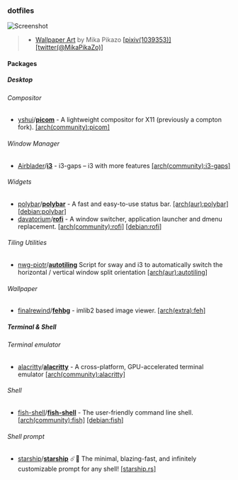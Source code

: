 ### dotfiles

![Screenshot](https://media.discordapp.net/attachments/543459282562318347/713033376386252840/Screenshot_from_2020-05-21_11-19-32.png)

> - [Wallpaper Art](https://twitter.com/MikaPikaZo/status/851742789566029824) by Mika Pikazo [[pixiv(1039353)]](https://www.pixiv.net/en/users/1039353) [[twitter(@MikaPikaZo)]](https://twitter.com/MikaPikaZo)

#### Packages

##### Desktop

###### Compositor

- [yshui](https://github.com/yshui)/[**picom**](https://github.com/yshui/picom) - A lightweight compositor for X11 (previously a compton fork). [[arch(community):picom]](https://www.archlinux.org/packages/community/x86_64/picom/)

###### Window Manager

- [Airblader](https://github.com/Airblader)/[**i3**](https://github.com/Airblader/i3) - i3-gaps – i3 with more features [[arch(community):i3-gaps]](https://archlinux.org/packages/community/x86_64/i3-gaps)

###### Widgets

- [polybar](https://github.com/polybar)/[**polybar**](https://github.com/polybar/polybar) - A fast and easy-to-use status bar. [[arch(aur):polybar]](https://aur.archlinux.org/packages/polybar/) [[debian:polybar]](https://tracker.debian.org/pkg/polybar)
- [davatorium](https://github.com/davatorium)/[**rofi**](https://github.com/davatorium/rofi) - A window switcher, application launcher and dmenu replacement. [[arch(community):rofi]](https://www.archlinux.org/packages/community/x86_64/rofi/) [[debian:rofi]](https://tracker.debian.org/pkg/rofi)

###### Tiling Utilities

- [nwg-piotr](https://github.com/nwg-piotr)/[**autotiling**](https://github.com/nwg-piotr/autotiling) Script for sway and i3 to automatically switch the horizontal / vertical window split orientation [[arch(aur):autotiling]](https://aur.archlinux.org/packages/autotiling)

###### Wallpaper

- [finalrewind](https://git.finalrewind.org/)/[**fehbg**](https://git.finalrewind.org/feh) - imlib2 based image viewer. [[arch(extra):feh]](https://www.archlinux.org/packages/extra/x86_64/feh/)

##### Terminal & Shell

###### Terminal emulator

- [alacritty](https://github.com/alacritty)/[**alacritty**](https://github.com/alacritty/alacritty) - A cross-platform, GPU-accelerated terminal emulator [[arch(community):alacritty]](https://www.archlinux.org/packages/community/x86_64/alacritty/)


###### Shell

- [fish-shell](https://github.com/fish-shell)/[**fish-shell**](https://github.com/fish-shell/fish-shell) - The user-friendly command line shell. [[arch(community):fish]](https://www.archlinux.org/packages/community/x86_64/fish/) [[debian:fish]](https://tracker.debian.org/pkg/fish)

###### Shell prompt

- [starship](https://github.com/starship)/[**starship**](https://github.com/starship/starship) :comet::milky_way: The minimal, blazing-fast, and infinitely customizable prompt for any shell! [[starship.rs]](https://starship.rs)
